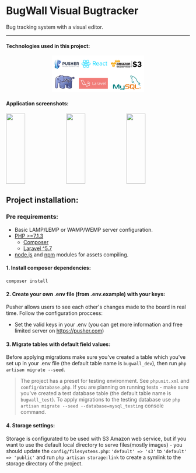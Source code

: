 # BugWall Visual Bugtracker

Bug tracking system with a visual editor.

---

#### Technologies used in this project:
<p align="center">
<img width="50%" src="https://github.com/StanislavBogatov/BugWall_Visual_Bugtracker/blob/master/github_screenshots/technologies_used.PNG?raw=true"></img>
</p>


#### Application screenshots:

<img height="192px" width="32%" src="https://raw.githubusercontent.com/stasgar/Visual_Bugtracker/master/github_screenshots/pages_screenshots/Projects.png"></img>
<img height="192px" width="32%" src="https://raw.githubusercontent.com/stasgar/Visual_Bugtracker/master/github_screenshots/pages_screenshots/Issues.png"></img>
<img height="192px" width="32%" src="https://raw.githubusercontent.com/stasgar/Visual_Bugtracker/master/github_screenshots/pages_screenshots/Editor.png"></img>

## Project installation:
### Pre requirements:
- Basic LAMP/LEMP or WAMP/WEMP server configuration.
- [PHP >=7.1.3](https://php.net "PHP official website")
    - [Composer](https://getcomposer.org "Composer official website")
    - [Laravel ^5.7](https://laravel.com "Laravel official website")
- [node.js](https://nodejs.org/en/ "nodejs official website") and [npm](https://www.npmjs.com/ "nodejs official website") modules for assets compiling.

#### 1. Install composer dependencies:
```
composer install
```

#### 2. Create your own **.env** file (from **.env.example**) with your keys:
Pusher allows users to see each other's changes made to the board in real time. Follow the configuration proccess:
- Set the valid keys in your .env (you can get more information and free limited server on https://pusher.com)

#### 3. Migrate tables with default field values:
Before applying migrations make sure you've created a table which you've set up in your .env file (the default table name is `bugwall_dev`), then run `php artisan migrate --seed`.
> The project has a preset for testing environment. See `phpunit.xml` and `config/database.php`. If you are planning on running tests - make sure you've created a test database table (the default table name is `bugwall_test`). To apply migrations to the testing database use `php artisan migrate --seed --database=mysql_testing` console command.

#### 4. Storage settings:
Storage is configurated to be used with S3 Amazon web service, but if you want to use the default local directory to serve files(mostly images) - you should update the `config/filesystems.php`: ` 'default' => 's3' ` to ` 'default' => 'public' ` and run `php artisan storage:link` to create a symlink to the storage directory of the project.

